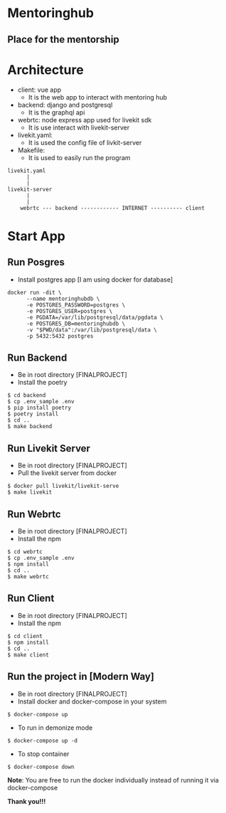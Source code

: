 # Mentoringhub
## Place for the mentorship

# Architecture
- client: vue app
    - It is the web app to interact with mentoring hub
- backend: django and postgresql
    - It is the graphql api
- webrtc: node express app used for livekit sdk
    - It is use interact with livekit-server
- livekit.yaml:
    - It is used the config file of livkit-server
- Makefile:
    - It is used to easily run the program
```
livekit.yaml
      |
      |
livekit-server
      |
      |
    webrtc --- backend ------------ INTERNET ---------- client
```

# Start App
## Run Posgres
- Install postgres app [I am using docker for database]
```
docker run -dit \
      --name mentoringhubdb \
      -e POSTGRES_PASSWORD=postgres \
      -e POSTGRES_USER=postgres \
      -e PGDATA=/var/lib/postgresql/data/pgdata \
      -e POSTGRES_DB=mentoringhubdb \
      -v "$PWD/data":/var/lib/postgresql/data \
      -p 5432:5432 postgres
```
## Run Backend
- Be in root directory [FINALPROJECT]
- Install the poetry
```
$ cd backend
$ cp .env_sample .env
$ pip install poetry
$ poetry install
$ cd ..
$ make backend
```
## Run Livekit Server
- Be in root directory [FINALPROJECT]
- Pull the livekit server from docker
```
$ docker pull livekit/livekit-serve 
$ make livekit
```
## Run Webrtc
- Be in root directory [FINALPROJECT]
- Install the npm
```
$ cd webrtc
$ cp .env_sample .env
$ npm install
$ cd ..
$ make webrtc
```

## Run Client
- Be in root directory [FINALPROJECT]
- Install the npm
```
$ cd client
$ npm install
$ cd ..
$ make client
```

## Run the project in [Modern Way]
- Be in root directory [FINALPROJECT]
- Install docker and docker-compose in your system
```
$ docker-compose up
```
- To run in demonize mode
```
$ docker-compose up -d
```
- To stop container
```
$ docker-compose down
```

**Note**: You are free to run the docker individually instead of running it via docker-compose

**Thank you!!!**
